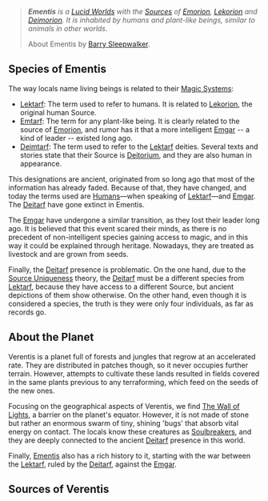   
>***Ementis** is a <a href='#' class='note-link' data-id='Lucid Worlds' onclick="Shiny.setInputValue('linked_doc_click', 'Lucid Worlds', {priority: 'event'}); return false;">Lucid Worlds</a> with the <a href='#' class='note-link' data-id='Sources' onclick="Shiny.setInputValue('linked_doc_click', 'Sources', {priority: 'event'}); return false;">Sources</a> of <a href='#' class='note-link' data-id='Emorion' onclick="Shiny.setInputValue('linked_doc_click', 'Emorion', {priority: 'event'}); return false;">Emorion</a>, <a href='#' class='note-link' data-id='Lekorion' onclick="Shiny.setInputValue('linked_doc_click', 'Lekorion', {priority: 'event'}); return false;">Lekorion</a> and <a href='#' class='note-link' data-id='Deimorion' onclick="Shiny.setInputValue('linked_doc_click', 'Deimorion', {priority: 'event'}); return false;">Deimorion</a>. It is inhabited by humans and plant-like beings, similar to animals in other worlds*.
>
>About Ementis
>by <a href='#' class='note-link' data-id='Barry Sleepwalker' onclick="Shiny.setInputValue('linked_doc_click', 'Barry Sleepwalker', {priority: 'event'}); return false;">Barry Sleepwalker</a>.

## Species of Ementis
The way locals name living beings is related to their <a href='#' class='note-link' data-id='Magic Systems' onclick="Shiny.setInputValue('linked_doc_click', 'Magic Systems', {priority: 'event'}); return false;">Magic Systems</a>:
+ <a href='#' class='note-link' data-id='Lektarf' onclick="Shiny.setInputValue('linked_doc_click', 'Lektarf', {priority: 'event'}); return false;">Lektarf</a>: The term used to refer to humans. It is related to  <a href='#' class='note-link' data-id='Lekorion' onclick="Shiny.setInputValue('linked_doc_click', 'Lekorion', {priority: 'event'}); return false;">Lekorion</a>, the original human Source.
+ <a href='#' class='note-link' data-id='Emtarf' onclick="Shiny.setInputValue('linked_doc_click', 'Emtarf', {priority: 'event'}); return false;">Emtarf</a>: The term for any plant-like being. It is clearly related to the source of <a href='#' class='note-link' data-id='Emorion' onclick="Shiny.setInputValue('linked_doc_click', 'Emorion', {priority: 'event'}); return false;">Emorion</a>, and rumor has it that a more intelligent <a href='#' class='note-link' data-id='Emgar' onclick="Shiny.setInputValue('linked_doc_click', 'Emgar', {priority: 'event'}); return false;">Emgar</a> -- a kind of leader -- existed long ago.
+ <a href='#' class='note-link' data-id='Deimtarf' onclick="Shiny.setInputValue('linked_doc_click', 'Deimtarf', {priority: 'event'}); return false;">Deimtarf</a>: The term used to refer to the <a href='#' class='note-link' data-id='Lektarf' onclick="Shiny.setInputValue('linked_doc_click', 'Lektarf', {priority: 'event'}); return false;">Lektarf</a> deities. Several texts and stories state that their Source is <a href='#' class='note-link' data-id='Deitorium' onclick="Shiny.setInputValue('linked_doc_click', 'Deitorium', {priority: 'event'}); return false;">Deitorium</a>, and they are also human in appearance.

This designations are ancient, originated from so long ago that most of the information has already faded. Because of that, they have changed, and today the terms used are <a href='#' class='note-link' data-id='Humans' onclick="Shiny.setInputValue('linked_doc_click', 'Humans', {priority: 'event'}); return false;">Humans</a>—when speaking of <a href='#' class='note-link' data-id='Lektarf' onclick="Shiny.setInputValue('linked_doc_click', 'Lektarf', {priority: 'event'}); return false;">Lektarf</a>—and <a href='#' class='note-link' data-id='Emgar' onclick="Shiny.setInputValue('linked_doc_click', 'Emgar', {priority: 'event'}); return false;">Emgar</a>. The <a href='#' class='note-link' data-id='Deitarf' onclick="Shiny.setInputValue('linked_doc_click', 'Deitarf', {priority: 'event'}); return false;">Deitarf</a> have gone extinct in Ementis.

The <a href='#' class='note-link' data-id='Emgar' onclick="Shiny.setInputValue('linked_doc_click', 'Emgar', {priority: 'event'}); return false;">Emgar</a> have undergone a similar transition, as they lost their leader long ago. It is believed that this event scared their minds, as there is no precedent of non-intelligent species gaining access to magic, and in this way it could be explained through heritage. Nowadays, they are treated as livestock and are grown from seeds.

Finally, the <a href='#' class='note-link' data-id='Deitarf' onclick="Shiny.setInputValue('linked_doc_click', 'Deitarf', {priority: 'event'}); return false;">Deitarf</a> presence is problematic. On the one hand, due to the <a href='#' class='note-link' data-id='Source Uniqueness' onclick="Shiny.setInputValue('linked_doc_click', 'Source Uniqueness', {priority: 'event'}); return false;">Source Uniqueness</a> theory, the <a href='#' class='note-link' data-id='Deitarf' onclick="Shiny.setInputValue('linked_doc_click', 'Deitarf', {priority: 'event'}); return false;">Deitarf</a> must be a different species from <a href='#' class='note-link' data-id='Lektarf' onclick="Shiny.setInputValue('linked_doc_click', 'Lektarf', {priority: 'event'}); return false;">Lektarf</a>, because they have access to a different Source, but ancient depictions of them show otherwise. On the other hand, even though it is considered a species, the truth is they were only four individuals, as far as records go.

## About the Planet
Verentis is a planet full of forests and jungles that regrow at an accelerated rate. They are distributed in patches though, so it never occupies further terrain. However, attempts to cultivate these lands resulted in fields covered in the same plants previous to any terraforming, which feed on the seeds of the new ones. 

Focusing on the geographical aspects of Verentis, we find <a href='#' class='note-link' data-id='The Wall of Lights' onclick="Shiny.setInputValue('linked_doc_click', 'The Wall of Lights', {priority: 'event'}); return false;">The Wall of Lights</a>, a barrier on the planet's equator. However, it is not made of stone but rather an enormous swarm of tiny, shining 'bugs' that absorb vital energy on contact. The locals know these creatures as <a href='#' class='note-link' data-id='Soulbreakers' onclick="Shiny.setInputValue('linked_doc_click', 'Soulbreakers', {priority: 'event'}); return false;">Soulbreakers</a>, and they are deeply connected to the ancient <a href='#' class='note-link' data-id='Deitarf' onclick="Shiny.setInputValue('linked_doc_click', 'Deitarf', {priority: 'event'}); return false;">Deitarf</a> presence in this world.

Finally, <a href='#' class='note-link' data-id='Ementis' onclick="Shiny.setInputValue('linked_doc_click', 'Ementis', {priority: 'event'}); return false;">Ementis</a> also has a rich history to it, starting with the war between the <a href='#' class='note-link' data-id='Lektarf' onclick="Shiny.setInputValue('linked_doc_click', 'Lektarf', {priority: 'event'}); return false;">Lektarf</a>, ruled by the <a href='#' class='note-link' data-id='Deitarf' onclick="Shiny.setInputValue('linked_doc_click', 'Deitarf', {priority: 'event'}); return false;">Deitarf</a>, against the <a href='#' class='note-link' data-id='Emgar' onclick="Shiny.setInputValue('linked_doc_click', 'Emgar', {priority: 'event'}); return false;">Emgar</a>.

## Sources of Verentis

